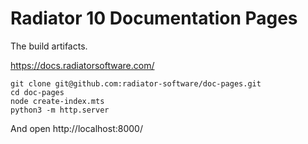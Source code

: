 
# Radiator 10 Documentation Pages

The build artifacts.

https://docs.radiatorsoftware.com/

```
git clone git@github.com:radiator-software/doc-pages.git
cd doc-pages
node create-index.mts
python3 -m http.server
```

And open http://localhost:8000/
